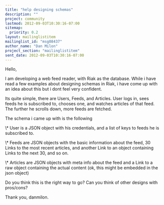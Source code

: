 ```yaml
---
title: "help designing schemas"
description: ""
project: community
lastmod: 2012-09-03T10:30:16-07:00
sitemap:
  priority: 0.2
layout: mailinglistitem
mailinglist_id: "msg08437"
author_name: "Dan Milon"
project_section: "mailinglistitem"
sent_date: 2012-09-03T10:30:16-07:00
---
```


Hello,

I am developing a web feed reader, with Riak as the database. While i 
have read a few examples about designing schemas in Riak, i have come up 
with an idea about this but i dont feel very confident.


Its quite simple, there are Users, Feeds, and Articles. User logs in, 
sees feeds he is subscribed to, chooses one, and watches articles of 
that feed. The further he scrolls down, more feeds are fetched.


The schema i came up with is the following

\\* User is a JSON object with his credentials, and a list of keys to 
feeds he is subscribed to.


\\* Feeds are JSON objects with the basic information about the feed, 30 
Links to the most recent articles, and another Link to an object 
containing Links to the next 30, and so on.


\\* Articles are JSON objects with meta info about the feed and a Link to 
a raw object containing the actual content (ok, this might be embedded 
in the json object)


Do you think this is the right way to go? Can you think of other designs 
with pros/cons?


Thank you,
danmilon.

